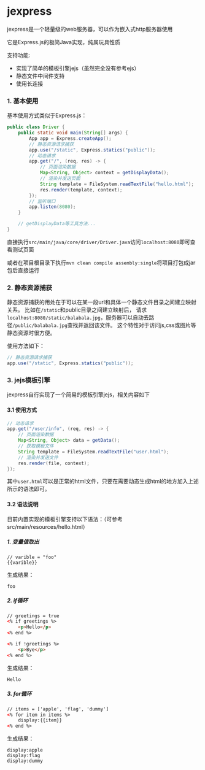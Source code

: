 # jexpress

jexpress是一个轻量级的web服务器，可以作为嵌入式http服务器使用

它是Express.js的极简Java实现，纯属玩具性质

支持功能:
- 实现了简单的模板引擎jejs（虽然完全没有参考ejs）
- 静态文件中间件支持
- 使用长连接

### 1. 基本使用

基本使用方式类似于Express.js：

```java
public class Driver {
	public static void main(String[] args) {
		App app = Express.createApp();
		// 静态资源请求捕获
		app.use("/static", Express.statics("public"));
		// 动态请求
		app.get("/", (req, res) -> {
			// 页面渲染数据
			Map<String, Object> context = getDisplayData();
			// 渲染并发送页面
			String template = FileSystem.readTextFile("hello.html");
			res.render(template, context);
		});
		// 监听端口
		app.listen(8080);
	}

	// getDisplayData等工具方法...
}
```

直接执行`src/main/java/core/driver/Driver.java`访问`localhost:8080`即可查看测试页面

或者在项目根目录下执行`mvn clean compile assembly:single`将项目打包成jar包后直接运行

### 2. 静态资源捕获

静态资源捕获的用处在于可以在某一段url和具体一个静态文件目录之间建立映射关系。
比如在`/static`和public目录之间建立映射后，
请求`localhost:8080/static/balabala.jpg`，服务器可以自动去路径`/public/balabala.jpg`查找并返回该文件。
这个特性对于访问js,css或图片等静态资源时很方便。

使用方法如下：
```java
// 静态资源请求捕获
app.use("/static", Express.statics("public"));
```

### 3. jejs模板引擎

jexpress自行实现了一个简易的模板引擎jejs，相关内容如下

#### 3.1 使用方式

```java
// 动态请求
app.get("/user/info", (req, res) -> {
	// 页面渲染数据
	Map<String, Object> data = getData();
	// 获取模板文件
	String template = FileSystem.readTextFile("user.html");
	// 渲染并发送文件
	res.render(file, context);
});
```
其中`user.html`可以是正常的html文件，只要在需要动态生成html的地方加入上述所示的语法即可。

#### 3.2 语法说明

目前内置实现的模板引擎支持以下语法：（可参考src/main/resources/hello.html）

##### 1. 变量值取出
```
// varible = "foo"
{{varible}}
```
生成结果：
```
foo
```

##### 2. if循环

```html
// greetings = true
<% if greetings %>
	<p>Hello</p>
<% end %>

<% if !greetings %>
	<p>Bye</p>
<% end %>
```
生成结果：
```
Hello
```

##### 3. for循环
```html
// items = ['apple', 'flag', 'dummy']
<% for item in items %>
	display:{{item}}
<% end %>
```
生成结果：
```
display:apple
display:flag
display:dummy
```
